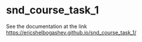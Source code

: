 # snd_course_task_1
See the documentation at the link https://ericshelbogashev.github.io/snd_course_task_1/
